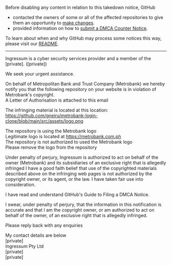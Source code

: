Before disabling any content in relation to this takedown notice, GitHub
- contacted the owners of some or all of the affected repositories to give them an opportunity to [make changes](https://docs.github.com/en/github/site-policy/dmca-takedown-policy#a-how-does-this-actually-work).
- provided information on how to [submit a DMCA Counter Notice](https://docs.github.com/en/articles/guide-to-submitting-a-dmca-counter-notice).

To learn about when and why GitHub may process some notices this way, please visit our [README](https://github.com/github/dmca/blob/master/README.md#anatomy-of-a-takedown-notice).

---

Ingressum is a cyber security services provider and a member of the [private]. ([private])

We seek your urgent assistance.

On behalf of Metropolitan Bank and Trust Company (Metrobank) we hereby notify you that the following repository on your website is in violation of Metrobank's copyright.  
A Letter of Authorisation is attached to this email

The infringing material is located at this location:   
https://github.com/gneiru/metrobank-login-clone/blob/main/src/assets/logo.png

The repository is using the Metrobank logo  
Legitimate logo is located at https://metrobank.com.ph  
The repository is not authorized to used the Metrobank logo  
Please remove the logo from the repository

Under penalty of perjury, Ingressum is authorized to act on behalf of the owner (Metrobank) and its subsidiaries of an exclusive right that is allegedly infringed
I have a good faith belief that use of the copyrighted materials described above on the infringing web pages is not authorized by the copyright owner, or its agent, or the law. I have taken fair use into consideration.

I have read and understand GitHub's Guide to Filing a DMCA Notice.

I swear, under penalty of perjury, that the information in this notification is accurate and that I am the copyright owner, or am authorized to act on behalf of the owner, of an exclusive right that is allegedly infringed.

Please reply back with any enquiries

My contact details are below  
[private]  
Ingressum Pty Ltd  
[private]  
[private]  
